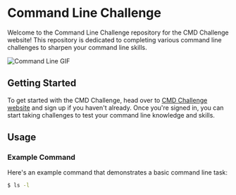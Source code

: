 # Command Line Challenge

Welcome to the Command Line Challenge repository for the CMD Challenge website! This repository is dedicated to completing various command line challenges to sharpen your command line skills.

![Command Line GIF](https://deved-images.nyc3.cdn.digitaloceanspaces.com/gif-cli/optimized.gif)

## Getting Started

To get started with the CMD Challenge, head over to [CMD Challenge website](https://cmdchallenge.com/) and sign up if you haven't already. Once you're signed in, you can start taking challenges to test your command line knowledge and skills.

## Usage

### Example Command

Here's an example command that demonstrates a basic command line task:

```bash
$ ls -l

